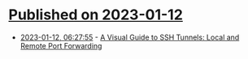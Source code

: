 # [Published on 2023-01-12](index.md)

* [2023-01-12, 06:27:55](https://news.ycombinator.com/item?id=34349929) - [A Visual Guide to SSH Tunnels: Local and Remote Port Forwarding](https://iximiuz.com/en/posts/ssh-tunnels/)

